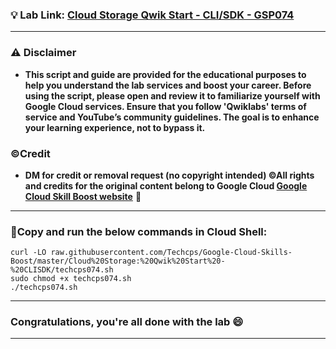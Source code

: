 

### 💡 Lab Link: [Cloud Storage Qwik Start - CLI/SDK - GSP074](https://www.cloudskillsboost.google/focuses/569?parent=catalog)



---

### ⚠️ Disclaimer
- **This script and guide are provided for  the educational purposes to help you understand the lab services and boost your career. Before using the script, please open and review it to familiarize yourself with Google Cloud services. Ensure that you follow 'Qwiklabs' terms of service and YouTube’s community guidelines. The goal is to enhance your learning experience, not to bypass it.**

### ©Credit
- **DM for credit or removal request (no copyright intended) ©All rights and credits for the original content belong to Google Cloud [Google Cloud Skill Boost website](https://www.cloudskillsboost.google/)** 🙏

---


### 🚨Copy and run the below commands in Cloud Shell:

```
curl -LO raw.githubusercontent.com/Techcps/Google-Cloud-Skills-Boost/master/Cloud%20Storage:%20Qwik%20Start%20-%20CLISDK/techcps074.sh
sudo chmod +x techcps074.sh
./techcps074.sh
```

---

### Congratulations, you're all done with the lab 😄

---

